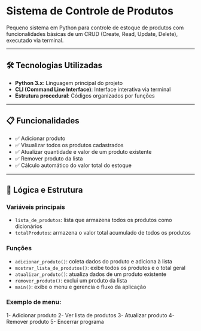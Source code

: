 # Sistema de Controle de Produtos

Pequeno sistema em Python para controle de estoque de produtos com funcionalidades básicas de um CRUD (Create, Read, Update, Delete), executado via terminal.

---

## 🛠️ Tecnologias Utilizadas

- **Python 3.x**: Linguagem principal do projeto
- **CLI (Command Line Interface)**: Interface interativa via terminal
- **Estrutura procedural**: Códigos organizados por funções

---

## 📋 Funcionalidades

- ✅ Adicionar produto
- ✅ Visualizar todos os produtos cadastrados
- ✅ Atualizar quantidade e valor de um produto existente
- ✅ Remover produto da lista
- ✅ Cálculo automático do valor total do estoque

---

## 🧠 Lógica e Estrutura

### Variáveis principais

- `lista_de_produtos`: lista que armazena todos os produtos como dicionários
- `totalProdutos`: armazena o valor total acumulado de todos os produtos

### Funções

- `adicionar_produto()`: coleta dados do produto e adiciona à lista
- `mostrar_lista_de_produtos()`: exibe todos os produtos e o total geral
- `atualizar_produto()`: atualiza dados de um produto existente
- `remover_produto()`: exclui um produto da lista
- `main()`: exibe o menu e gerencia o fluxo da aplicação

### Exemplo de menu:

1- Adicionar produto
2- Ver lista de produtos
3- Atualizar produto
4- Remover produto
5- Encerrar programa
